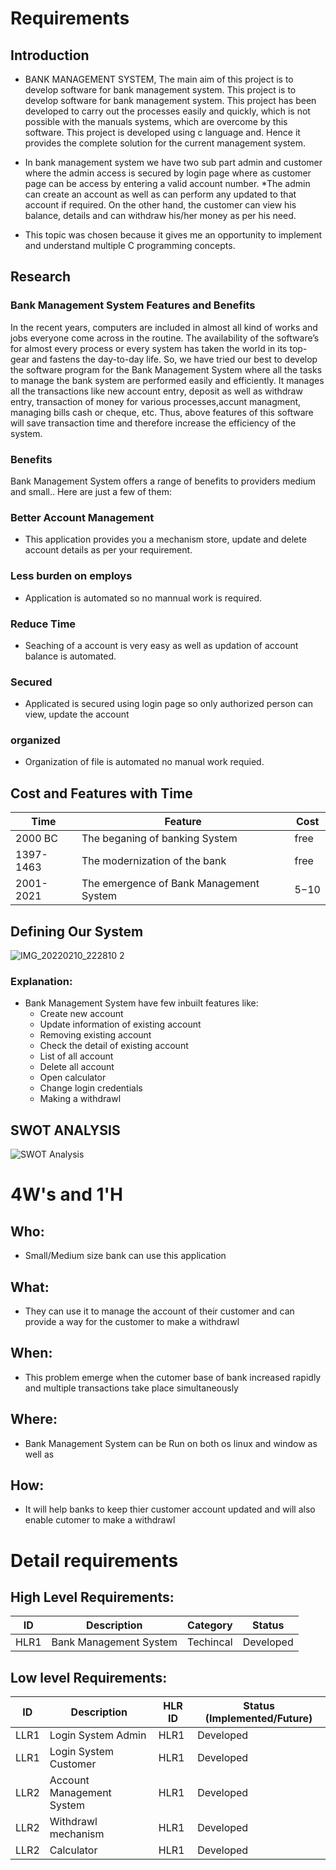 # Requirements
## Introduction
* BANK MANAGEMENT SYSTEM, The main aim of this project is to develop software for bank management system. This project is to develop software for bank management system. This project has been developed to carry out the processes easily and quickly, which is not possible with the manuals systems, which are overcome by this software. This project is developed using c language and. Hence it provides the complete solution for the current management system.

* In bank management system we have two sub part admin and customer where the admin access is secured by login page where as customer page can be access by entering a valid account number.
*The admin can create an account as well as can perform any updated to that account if required. On the other hand, the customer can view his balance, details and can withdraw his/her money as per his need.

* This topic was chosen because it gives me an opportunity to implement and understand multiple C programming concepts.

## Research
### Bank Management System Features and Benefits
In the recent years, computers are included in almost all kind of works and jobs everyone come across in the routine. The availability of the software’s for almost every process or every system has taken the world in its top-gear and fastens the day-to-day life. So, we have tried our best to develop the software program for the Bank Management System where all the tasks to manage the bank system are performed easily and efficiently. It manages all the transactions like new account entry, deposit as well as withdraw entry, transaction of money for various processes,accunt managment, managing bills cash or cheque, etc. Thus, above features of this software will save transaction time and therefore increase the efficiency of the system.

### Benefits
Bank Management System offers a range of benefits to providers medium and small.. Here are just a few of them:

### Better Account Management
* This application provides you a mechanism store, update and delete account details as per your requirement.

### Less burden on employs 
* Application is automated so no mannual work is required.

### Reduce Time
* Seaching of a account is very easy as well as updation of account balance is automated.

### Secured
* Applicated is secured using login page so only authorized person can view, update the account

### organized
* Organization of file is automated no manual work requied. 

## Cost and Features with Time 
| Time | Feature | Cost |
| ----- | ----- | ----- |
| 2000 BC | The beganing of banking System| free |
| 1397-1463 | The modernization of the bank | free |
| 2001-2021 | The emergence of Bank Management System  | $5-$10|

## Defining Our System
![IMG_20220210_222810 2](https://user-images.githubusercontent.com/94468330/153458453-885c622c-c5b7-42db-bb66-8f84ee1588f6.jpg)
### Explanation:
* Bank Management System  have few inbuilt features like:
    * Create new account
    * Update information of existing account
    * Removing existing account
    * Check the detail of existing account
    * List of all account
    * Delete all account
    * Open calculator
    * Change login credentials
    * Making a withdrawl

## SWOT ANALYSIS
![SWOT Analysis](https://github.com/Aranshu/Project/blob/master/6_ImagesAndVideos/SWOT.PNG?raw=true)

# 4W&#39;s and 1&#39;H

## Who:
* Small/Medium size bank can use this application

## What:
* They can use it to manage the account of their customer and can provide a way for the customer to make a withdrawl

## When:
* This problem emerge when the cutomer base of bank increased rapidly and multiple transactions take place simultaneously

## Where:
* Bank Management System can be Run on both os linux and window as well as 

## How:
* It will help banks to keep thier customer account updated and will also enable cutomer to make a withdrawl

# Detail requirements
## High Level Requirements: 
| ID | Description | Category | Status | 
| ----- | ----- | ------- | ---------|
| HLR1 | Bank Management System | Techincal | Developed  | 

##  Low level Requirements:
 
| ID | Description | HLR ID | Status (Implemented/Future) |
| ------ | --------- | ------ | ----- |
| LLR1 | Login System Admin | HLR1 |  Developed  |
| LLR1 | Login System Customer| HLR1 |  Developed  |
| LLR2 | Account Management System | HLR1 |  Developed |
| LLR2 | Withdrawl mechanism | HLR1 |  Developed  |
| LLR2 | Calculator | HLR1 |  Developed  |



